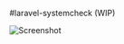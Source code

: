 #laravel-systemcheck (WIP)

![Screenshot](https://i.gyazo.com/695ad5a3ae0c1c11b5c8dc0504f66bbe.png)
